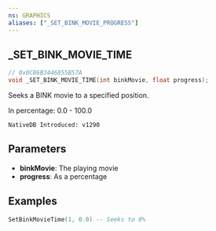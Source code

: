 ```yaml
---
ns: GRAPHICS
aliases: ["_SET_BINK_MOVIE_PROGRESS"]
---
```

## _SET_BINK_MOVIE_TIME

```c
// 0x0CB6B3446855B57A
void _SET_BINK_MOVIE_TIME(int binkMovie, float progress);
```

Seeks a BINK movie to a specified position.

In percentage: 0.0 - 100.0

```
NativeDB Introduced: v1290
```

## Parameters
* **binkMovie**: The playing movie
* **progress**: As a percentage

## Examples
```lua
SetBinkMovieTime(1, 0.0) -- Seeks to 0%
```